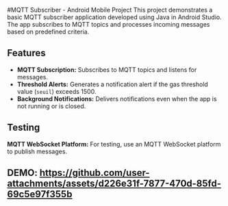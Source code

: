 #MQTT Subscriber - Android Mobile Project
This project demonstrates a basic MQTT subscriber application developed using Java in Android Studio. The app subscribes to MQTT topics and processes incoming messages based on predefined criteria.

## Features
- **MQTT Subscription:** Subscribes to MQTT topics and listens for messages.
- **Threshold Alerts:** Generates a notification alert if the gas threshold value (`seuil`) exceeds 1500.
- **Background Notifications:** Delivers notifications even when the app is not running or is closed.

## Testing
**MQTT WebSocket Platform:** For testing, use an MQTT WebSocket platform to publish messages.

## DEMO: https://github.com/user-attachments/assets/d226e31f-7877-470d-85fd-69c5e97f355b
